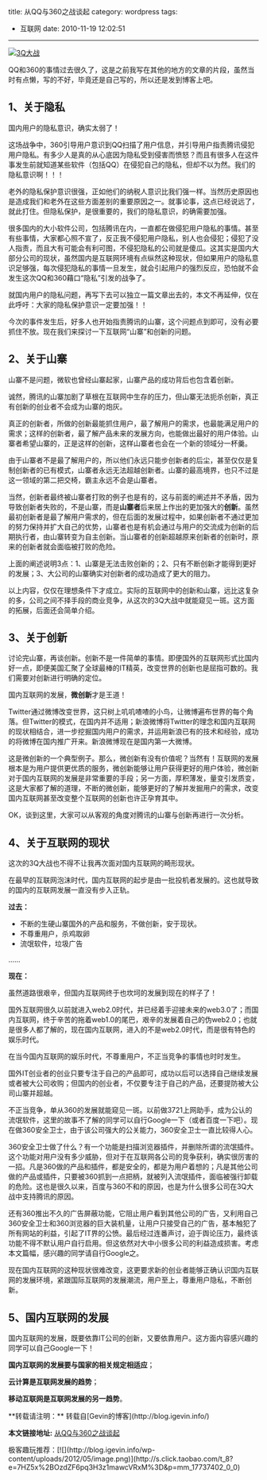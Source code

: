 title: 从QQ与360之战谈起
category: wordpress
tags:
- 互联网
date: 2010-11-19 12:02:51
---

[![](http://1hebha.bay.livefilestore.com/y1pKRKKsA4J-hPmIoP99ncQta0py1SBWThUncdZymNn2An4bHBepLjHKwa6ROnbsGyZ1_SXog09EgclGhnw9htijeMiwiaYw3wW/3Q%E5%A4%A7%E6%88%98.jpg?psid=1 "3Q大战")](http://blog.igevin.info/archives/511)

QQ和360的事情过去很久了，这是之前我写在其他的地方的文章的片段，虽然当时有点懒，写的不好，毕竟还是自己写的，所以还是发到博客上吧。

## 1、关于隐私

国内用户的隐私意识，确实太弱了！

这场战争中，360引导用户意识到QQ扫描了用户信息，并引导用户指责腾讯侵犯用户隐私。有多少人是真的从心底因为隐私受到侵害而愤怒？而且有很多人在这件事发生前就知道某些软件（包括QQ）在侵犯自己的隐私，但却不以为然。我们的隐私意识啊！！！

<span id="more-511"></span>老外的隐私保护意识很强，正如他们的纳税人意识比我们强一样。当然历史原因也是造成我们和老外在这些方面差别的重要原因之一。就事论事，这点已经说远了，就此打住。但隐私保护，是很重要的，我们的隐私意识，的确需要加强。

很多国内的大小软件公司，包括腾讯在内，一直都在做侵犯用户隐私的事情。甚至有些事情，大家都心照不宣了，反正我不侵犯用户隐私，别人也会侵犯；侵犯了没人指责，而且大有可能会有利可图，不侵犯隐私的公司就是傻瓜。这其实是国内大部分公司的现状，虽然国内是互联网环境有点纵然这种现状，但如果用户的隐私意识足够强，每次侵犯隐私的事情一旦发生，就会引起用户的强烈反应，恐怕就不会发生这次QQ和360藉口“隐私”引发的战争了。

就国内用户的隐私问题，再写下去可以独立一篇文章出去的，本文不再延伸，仅在此呼吁：大家的隐私保护意识一定要加强！！

今次的事件发生后，好多人也开始指责腾讯的山寨，这个问题点到即可，没有必要抓住不放。现在我们来探讨一下互联网“山寨”和创新的问题。

## 2、关于山寨

山寨不是问题，微软也曾经山寨起家，山寨产品的成功背后也包含着创新。

诚然，腾讯的山寨加剧了草根在互联网中生存的压力，但山寨无法扼杀创新，真正有创新的创业者不会成为山寨的炮灰。

真正的创新者，所做的创新最能抓住用户，最了解用户的需求，也最能满足用户的需求；这样的创新者，最了解产品未来的发展方向，也能做出最好的用户体验。山寨者希望山寨的，正是这样的创新，这样山寨者也会在一个新的领域分一杯羹。

由于山寨者不是最了解用户的，所以他们永远只能步创新者的后尘，甚至仅仅是复制创新者的已有模式，山寨者永远无法超越创新者。山寨的最高境界，也只不过是这一领域的第二把交椅，霸主永远不会是山寨者。

当然，创新者最终被山寨者打败的例子也是有的，这与前面的阐述并不矛盾，因为导致创新者失败的，不是山寨，而是**山寨者**后来居上作出的更加强大的**创新**。虽然最初创新者是最了解用户需求的，但在后面的发展过程中，如果创新者不通过更加的努力保持并扩大自己的优势，山寨者也是有机会通过与用户的交流成为创新的后期执行者，由山寨转变为自主创新。当山寨者的创新超越原来创新者的创新时，原来的创新者就会面临被打败的危险。

上面的阐述说明3点：1、山寨是无法击败创新的；2、只有不断创新才能得到更好的发展；3、大公司的山寨确实对创新者的成功造成了更大的阻力。

以上内容，仅仅在理想条件下才成立。实际的互联网中的创新和山寨，远比这复杂的多，公司之间不择手段的商业竞争，从这次的3Q大战中就能窥见一斑。这方面的拓展，后面还会简单介绍。

## 3、关于创新

讨论完山寨，再谈创新。创新不是一件简单的事情。即便国外的互联网形式比国内好一点，即便美国汇聚了全球最棒的IT精英，改变世界的创新也是屈指可数的。我们需要对创新进行明确的定位。

国内互联网的发展，**微创新**才是王道！

Twitter通过微博改变世界，这只树上叽叽喳喳的小鸟，让微博遍布世界的每个角落。但Twitter的模式，在国内并不适用；新浪微博将Twitter的理念和国内互联网的现状相结合，进一步挖掘国内用户的需求，并运用新浪已有的技术和经验，成功的将微博在国内推广开来。新浪微博现在是国内第一大微博。

这是微创新的一个典型例子。那么，微创新有没有价值呢？当然有！互联网的发展根本是为用户提供更优质的服务，微创新能够让用户获得更好的用户体验，微创新对于国内互联网的发展是非常重要的手段；另一方面，厚积薄发，量变引发质变，这是大家都了解的道理，不断的微创新，能够更好的了解并发掘用户的需求，改变国内互联网甚至改变整个互联网的创新也许正孕育其中。

OK，谈到这里，大家可以从客观的角度对腾讯的山寨与创新再进行一次分析。

## 4、关于互联网的现状

这次的3Q大战也不得不让我再次面对国内互联网的畸形现状。

在最早的互联网泡沫时代，国内互联网的起步是由一批投机者发展的。这也就导致的国内的互联网发展一直没有步入正轨。

**过去：**

*   不断的生硬山寨国外的产品和服务，不做创新，安于现状。
*   不尊重用户，杀鸡取卵
*   流氓软件，垃圾广告

……

**现在：**

虽然道路很艰辛，但国内互联网终于也坎坷的发展到现在的样子了！

国外互联网很久以前就进入web2.0时代，并已经着手迎接未来的web3.0了；而国内互联网，终于辛苦的拖着web1.0的尾巴，艰辛的发展着自己的伪web2.0；也就是很多人都了解的，现在国内互联网，进入的不是web2.0时代，而是很有特色的娱乐时代。

在当今国内互联网的娱乐时代，不尊重用户，不正当竞争的事情也时时发生。

国外IT创业者的创业只要专注于自己的产品即可，成功以后可以选择自己继续发展或者被大公司收购；但国内的创业者，不仅要专注于自己的产品，还要提防被大公司山寨并超越。

不正当竞争，单从360的发展就能窥见一斑。以前做3721上网助手，成为公认的流氓软件，这里的故事不了解的同学可以自行Google一下（或者百度一下吧）。现在做360安全卫士，由于该公司强大的公关能力，360安全卫士一直比较得人心。

360安全卫士做了什么？有一个功能是扫描浏览器插件，并删除所谓的流氓插件。这个功能对用户没有多少威胁，但对于在互联网各公司的竞争获利，确实很厉害的一招。凡是360做的产品和插件，都是安全的，都是为用户着想的；凡是其他公司做的产品或插件，只要被360抓到一点把柄，就被列入流氓插件，面临被强行卸载的危险。这也是很久以来，百度与360不和的原因，也是为什么很多公司在3Q大战中支持腾讯的原因。

还有360推出不久的广告屏蔽功能，它阻止用户看到其他公司的广告，又利用自己360安全卫士和360浏览器的巨大装机量，让用户只接受自己的广告，基本触犯了所有网站的利益，引起了IT界的公愤。最后经过连番声讨，迫于舆论压力，最终该功能不得不默认用户自行启用。但这依然对大中小很多公司的利益造成损害。考虑本文篇幅，感兴趣的同学请自行Google之。

现在国内互联网的这种现状很难改变，这更要求新的创业者能够正确认识国内互联网的发展环境，紧跟国际互联网的发展潮流，用户至上，尊重用户隐私，不断创新。

## 5、国内互联网的发展

国内互联网的发展，既要依靠IT公司的创新，又要依靠用户。这方面内容感兴趣的同学可以自己Google一下！

**国内互联网的发展要与国家的相关规定相适应**；

**云计算是互联网发展的趋势**；

**移动互联网是互联网发展的另一趋势**。
<div style="margin-top: 15px">
<p>**转载请注明：** 转载自[Gevin的博客](http://blog.igevin.info/)

**本文链接地址:** [从QQ与360之战谈起](http://blog.igevin.info/2010/11/3q-war/)

</div>
<div>
极客趣玩推荐：[![](http://blog.igevin.info/wp-content/uploads/2012/05/image.png)](http://s.click.taobao.com/t_8?e=7HZ5x%2BOzdZF6pq3H3z1mawcVRxM%3D&#038;p=mm_17737402_0_0)
</div>
